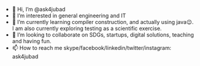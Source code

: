 - 👋 Hi, I’m @ask4jubad
- 👀 I’m interested in general engineering and IT 
- 🌱 I’m currently learning compiler construction, and actually using java😉. I am also currently exploring testing as a scientific exercise.
- 💞️ I’m looking to collaborate on SDGs, startups, digital solutions, teaching and having fun.
- 📫 How to reach me skype/facebook/linkedin/twitter/instagram: ask4jubad

<!---
ask4jubad/ask4jubad is a ✨ special ✨ repository because its `README.md` (this file) appears on your GitHub profile.
You can click the Preview link to take a look at your changes.
--->
